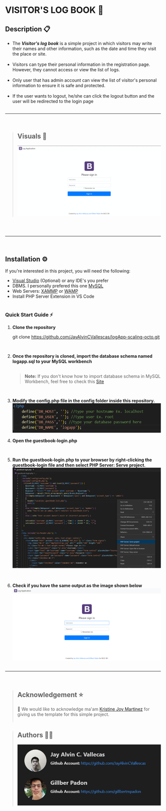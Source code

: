 # **VISITOR'S LOG BOOK** :book:

## **Description** :clipboard:<br>
- The ***Visitor's log book*** is a simple project in which visitors may write their names and other information, such as the date and time they visit the place or site.<br><br>
- Visitors can type their personal information in the registration page. However, they cannot access or view the list of logs. <br><br>
- Only user that has admin account can view the list of visitor's personal information to ensure it is safe and protected.<br><br>
- If the user wants to logout, he/she can click the logout button and the user will be redirected to the login page
<br><br>
---
<br>

>## **Visuals** :camera_flash:
 >![](./guestbook-img/ezgif.com-gif-maker.gif)

<br><br>

---
<br>

## **Installation** :gear:
If you're interested in this project, you will need the following:
- [Visual Studio](https://code.visualstudio.com/) (Optional) or any IDE's you prefer
- DBMS. I personally prefered this one [MySQL](https://www.mysql.com/products/workbench/)
- Web Servers: [XAMMP](https://www.apachefriends.org/) or [WAMP](https://www.wampserver.com/en/)
- Install PHP Server Extension in VS Code<br><br>


### **Quick Start Guide** :zap:
 1. **Clone the repository**

    git clone https://github.com/JayAlvinCVallescas/logApp-scaling-octo.git

<br>   

 2. **Once the repository is cloned, import the database schema named logapp.sql to your MySQL workbench**<br><br>
    > **Note:** If you don't know how to import database schema in MySQL Workbench, feel free to check this [Site](https://learn.microsoft.com/en-us/azure/mysql/single-server/concepts-migrate-import-export)
    
<br>
    
 3. **Modify the config.php file in the config folder inside this repository.**
 ![config](./guestbook-img//config.png)
 
 
 4. **Open the guestbook-login.php**

<br>

 5. **Run the guestbook-login.php to your browser by right-clicking  the guestbook-login file and then select PHP Server: Serve project.**
![config](./guestbook-img/right-click.png)

<br>

6. **Check if you have the same output as the image shown below** 
![config](./guestbook-img/result.png)
<br><br>

---
<br>

> ## **Acknowledgement** :star:
> :pushpin: We would like to acknowledge ma'am [Kristine Joy Martinez](https://github.com/kjvmartinez) for giving us the template for this simple project.<br><br>

> ## **Authors** :man_technologist:
>![authors](./guestbook-img/author.png)









        

